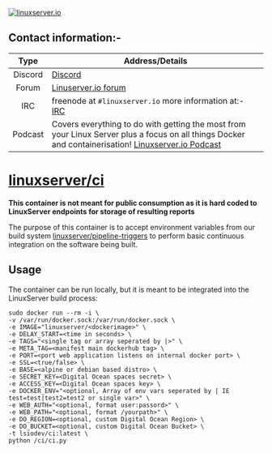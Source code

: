 [linuxserverurl]: https://linuxserver.io
[forumurl]: https://forum.linuxserver.io
[ircurl]: https://www.linuxserver.io/irc/
[podcasturl]: https://www.linuxserver.io/podcast/
[huburl]: https://hub.docker.com/r/linuxserver/ci/
[pipelineurl]: https://github.com/linuxserver/pipeline-triggers

[![linuxserver.io](https://raw.githubusercontent.com/linuxserver/docker-templates/master/linuxserver.io/img/linuxserver_medium.png?v=4&s=4000)][linuxserverurl]


## Contact information:-

| Type | Address/Details |
| :---: | --- |
| Discord | [Discord](https://discord.gg/YWrKVTn) |
| Forum | [Linuserver.io forum][forumurl] |
| IRC | freenode at `#linuxserver.io` more information at:- [IRC][ircurl]
| Podcast | Covers everything to do with getting the most from your Linux Server plus a focus on all things Docker and containerisation! [Linuxserver.io Podcast][podcasturl] |

# [linuxserver/ci][huburl]

**This container is not meant for public consumption as it is hard coded to LinuxServer endpoints for storage of resulting reports**

The purpose of this container is to accept environment variables from our build system [linuxserver/pipeline-triggers][pipelineurl] to perform basic continuous integration on the software being built.

## Usage

The container can be run locally, but it is meant to be integrated into the LinuxServer build process:

```
sudo docker run --rm -i \
-v /var/run/docker.sock:/var/run/docker.sock \
-e IMAGE="linuxserver/<dockerimage>" \
-e DELAY_START=<time in seconds> \
-e TAGS="<single tag or array seperated by |>" \
-e META_TAG=<manifest main dockerhub tag> \
-e PORT=<port web application listens on internal docker port> \
-e SSL=<true/false> \
-e BASE=<alpine or debian based distro> \
-e SECRET_KEY=<Digital Ocean spaces secret> \
-e ACCESS_KEY=<Digital Ocean spaces key> \
-e DOCKER_ENV="<optional, Array of env vars seperated by | IE test=test|test2=test2 or single var>" \
-e WEB_AUTH="<optional, format user:passord>" \
-e WEB_PATH="<optional, format /yourpath>" \
-e DO_REGION=<optional, custom Digital Ocean Region> \
-e DO_BUCKET=<optional, custom Digital Ocean Bucket> \
-t lsiodev/ci:latest \
python /ci/ci.py
```
